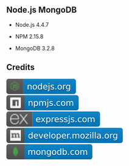 
Node.js MongoDB
---------------

- Node.js 4.4.7

- NPM 2.15.8

- MongoDB 3.2.8

Credits
-------
[![image](
Credits/nodejs.org.svg)](https://nodejs.org/)  
[![image](
Credits/npmjs.com.svg)](https://npmjs.com/)  
[![image](
Credits/expressjs.com.svg)](https://expressjs.com/)  
[![image](
Credits/developer.mozilla.org.svg)](https://developer.mozilla.org/)  
[![image](
Credits/mongodb.com.svg)](https://mongodb.com/)